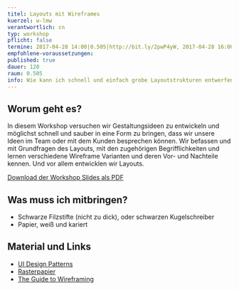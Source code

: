 ```yaml
---
titel: Layouts mit Wireframes
kuerzel: w-lmw
verantwortlich: cn
typ: workshop
pflicht: false
termine: 2017-04-28 14:00|0.505|http://bit.ly/2pwP4yW, 2017-04-28 16:00|0.505|http://bit.ly/2oJaeWK, 2017-05-04 16:00|0.505|http://bit.ly/2pfoGqt, 2017-05-05 11:00|0.505|http://bit.ly/2pfy1i8
empfohlene-voraussetzungen:
published: true
dauer: 120
raum: 0.505
info: Wie kann ich schnell und einfach grobe Layoutstrukturen entwerfen und testen?
---
```


## Worum geht es?

In diesem Workshop versuchen wir Gestaltungsideen zu entwickeln und möglichst schnell und sauber in eine Form zu bringen, dass wir unsere Ideen im Team oder mit dem Kunden besprechen können. Wir befassen und mit Grundfragen des Layouts, mit den zugehörigen Begrifflichkeiten und lernen verschiedene Wireframe Varianten und deren Vor- und Nachteile kennen. Und vor allem entwicklen wir Layouts.

[Download der Workshop Slides als PDF](../../download/workshop-layout-mit-wireframes/workshop-layout-mit-wireframes.pdf)

## Was muss ich mitbringen?

- Schwarze Filzstifte (nicht zu dick), oder schwarzen Kugelschreiber
- Papier, weiß und kariert

## Material und Links
* [UI Design Patterns](http://ui-patterns.com/patterns)
* [Rasterpapier](../../download/workshop-designprojekte-strukturieren/rasterpapier.pdf)
* [The Guide to Wireframing](https://www.uxpin.com/studio/ebooks/guide-to-wireframing/)
